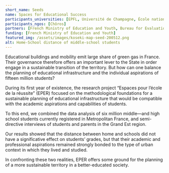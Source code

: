 ```yaml
---
short_name: Seeds
name: Spaces for Educational Success
participants_universities: [EPFL, Université de Champagne, École nationale supérieure d’architecture de Strasbourg]
participants_ngos: [Chôros]
partners: [French Ministry of Education and Youth, Bureau for Evaluation Performance and Prospective, Academy of Reims]
funding: [French Ministry of Education and Youth]
featured_img: /assets/images/koseki-map-seed-200512.png
alt: Home-School distance of middle-school students
---
```

Educational buildings and mobility emit large share of green gas in France. Their governance therefore offers an important lever to the State in order engage in a sustainable transition of the territory. But how can one balance the planning of educational infrastructure and the individual aspirations of fifteen million students? 

During its first year of existence, the research project “Espaces pour l’école de la réussite” (EPER) focused on the methodological foundations for a sustainable planning of educational infrastructure that would be compatible with the academic aspirations and capabilities of students. 

To this end, we combined the data analysis of six million middle—and high school students currently registered in Metropolitan France, and semi-directive interviews of students and parents in the Grand Est region. 

Our results showed that the distance between home and schools did not have a significative effect on students’ grades, but that their academic and professional aspirations remained strongly bonded to the type of urban context in which they lived and studied. 

In confronting these two realities, EPER offers some ground for the planning of a more sustainable territory in a better-educated society.
